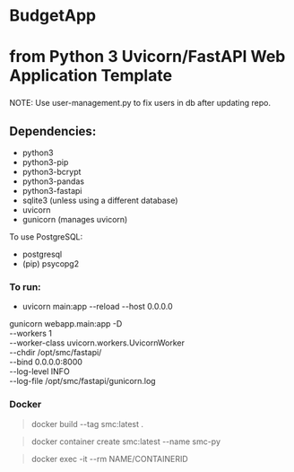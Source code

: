 # BudgetApp
# from Python 3 Uvicorn/FastAPI Web Application Template

###

NOTE: Use user-management.py to fix users in db after updating repo.

## Dependencies:

- python3
- python3-pip
- python3-bcrypt
- python3-pandas
- python3-fastapi
- sqlite3 (unless using a different database)
- uvicorn
- gunicorn (manages uvicorn)

To use PostgreSQL:
- postgresql
- (pip) psycopg2

### To run:

- uvicorn main:app --reload --host 0.0.0.0

gunicorn webapp.main:app -D \
  --workers 1 \
  --worker-class uvicorn.workers.UvicornWorker \
  --chdir /opt/smc/fastapi/ \
  --bind 0.0.0.0:8000 \
  --log-level INFO \
  --log-file /opt/smc/fastapi/gunicorn.log

### Docker

> docker build --tag smc:latest .

> docker container create smc:latest --name smc-py

> docker exec -it --rm NAME/CONTAINERID
